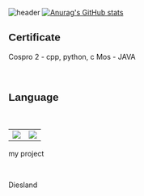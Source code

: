 ![header](https://capsule-render.vercel.app/api?type=waving&color=white&fontColor=black&text=Kimmina&fontSize=25)
[![Anurag's GitHub stats](https://github-readme-stats.vercel.app/api?username=kimmina888)](https://github.com/anuraghazra/github-readme-stats)
<h2 style="font-family: Impact, Haettenschweiler, 'Arial Narrow Bold', sans-serif;">Certificate</h2>
 <p> 
	<p>
		Cospro 2 - cpp, python, c 
		Mos - JAVA
	</p>
</p>
<br>
<h2 style="font-family: Impact, Haettenschweiler, 'Arial Narrow Bold', sans-serif;">Language</h2>
<br>
<table>
	<tr style="border: none;"> 
		<td><img src="https://img.shields.io/badge/C-A8B9CC?style=flat-square&logo=C&logoColor=black"/></a></td> 
		<td><img src="https://img.shields.io/badge/C++-00599C?style=flat-square&logo=CPP&logoColor=black"/></a></td> 
	</tr>
    </table>
<p>my project</p>
<br>
<p>Diesland</p>
